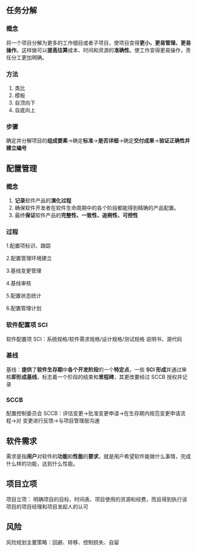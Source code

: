## 任务分解

### 概念

将一个项目分解为更多的工作细目或者子项目，使项目变得**更小、更易管理、更易操作**。这样做可以**提高估算**成本、时间和资源的**准确性**。使工作变得更易操作，责任分工更加明确。

### 方法

1. 类比 
2. 模板 
3. 自顶向下
4. 自底向上

### 步骤

确定并分解项目的**组成要素**->确定**标准**->**是否详细**->确定**交付成果**->**验证正确性并建立编号**

## 配置管理

### 概念

1. **记录**软件产品的**演化过程**
2. 确保软件开发者在软件生命周期中的各个阶段都能得到精确的产品配置。
3. 最终**保证**软件产品的**完整性、一致性、追朔性、可控性**

### 过程

1.配置项标识、跟踪

2.配置管理环境建立

3.基线变更管理

4.基线审核

5.配置状态统计

6.配置管理计划

### 软件配置项 SCI 

软件配置项 SCI：系统规格/软件需求规格/设计规格/测试规格 说明书，源代码

### 基线

基线：**提供**了**软件生存期**中**各个开发阶段**的一个**特定点**，一些 **SCI 形成**并通过审核**即形成基线**，标志着一个阶段的结束和**里程碑**，其更改要经过 SCCB 授权并记录

### SCCB

配置控制委员会 SCCB：评估变更->批准变更申请->在生存期内规范变更申请流程->对 变更进行反馈->与项目管理层沟通

## 软件需求

需求是指**用户**对软件的**功能**和**性能**的**要求**，就是用户希望软件能做什么事情，完成什么样的功能，达到什么性能。

## 项目立项

项目立项： 明确项目的目标、时间表、项目使用的资源和经费，而且得到执行该项目的项目经理和项目发起人的认可

## 风险

风险规划主要策略：回避、转移、控制损失、自留